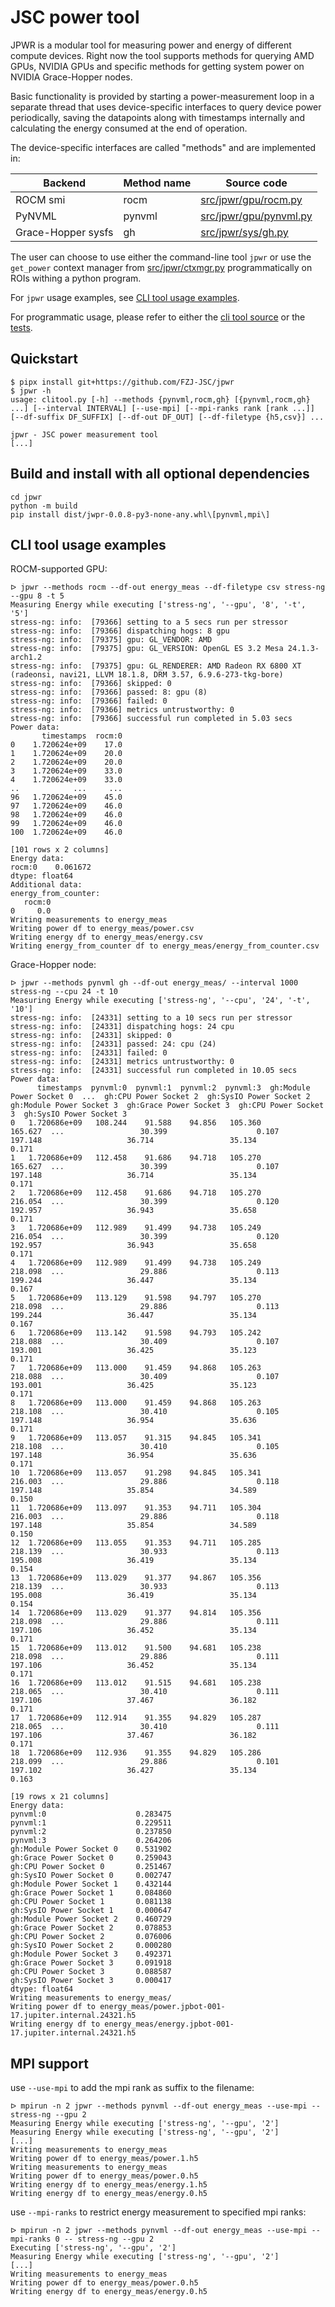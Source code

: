 # JSC power tool

JPWR is a modular tool for measuring power and energy of different compute devices. Right now the tool supports methods for querying AMD GPUs, NVIDIA GPUs and specific methods for getting system power on NVIDIA Grace-Hopper nodes.

Basic functionality is provided by starting a power-measurement loop in a separate thread that uses device-specific interfaces to query device power periodically, saving the datapoints along with timestamps internally and calculating the energy consumed at the end of operation.

The device-specific interfaces are called "methods" and are implemented in:

| Backend            | Method name | Source code                                      |
| ------------------ | ----------- | ------------------------------------------------ |
| ROCM smi           | rocm        | [src/jpwr/gpu/rocm.py](src/jpwr/gpu/rocm.py)     |
| PyNVML             | pynvml      | [src/jpwr/gpu/pynvml.py](src/jpwr/gpu/pynvml.py) |
| Grace-Hopper sysfs | gh          | [src/jpwr/sys/gh.py](src/jpwr/sys/gh.py)         |

The user can choose to use either the command-line tool `jpwr` or use the `get_power` context manager from [src/jpwr/ctxmgr.py](src/jpwr/ctxmgr.py) programmatically on ROIs withing a python program.

For `jpwr` usage examples, see [CLI tool usage examples](#cli-tool-usage-examples).

For programmatic usage, please refer to either the [cli tool source](src/jpwr/clitool.py) or the [tests](test).

## Quickstart

```
$ pipx install git+https://github.com/FZJ-JSC/jpwr
$ jpwr -h
usage: clitool.py [-h] --methods {pynvml,rocm,gh} [{pynvml,rocm,gh} ...] [--interval INTERVAL] [--use-mpi] [--mpi-ranks rank [rank ...]] [--df-suffix DF_SUFFIX] [--df-out DF_OUT] [--df-filetype {h5,csv}] ...

jpwr - JSC power measurement tool
[...]
```

## Build and install with all optional dependencies
```
cd jpwr
python -m build
pip install dist/jwpr-0.0.8-py3-none-any.whl\[pynvml,mpi\]
```

## CLI tool usage examples
ROCM-supported GPU:
```
ᐅ jpwr --methods rocm --df-out energy_meas --df-filetype csv stress-ng --gpu 8 -t 5
Measuring Energy while executing ['stress-ng', '--gpu', '8', '-t', '5']
stress-ng: info:  [79366] setting to a 5 secs run per stressor
stress-ng: info:  [79366] dispatching hogs: 8 gpu
stress-ng: info:  [79375] gpu: GL_VENDOR: AMD
stress-ng: info:  [79375] gpu: GL_VERSION: OpenGL ES 3.2 Mesa 24.1.3-arch1.2
stress-ng: info:  [79375] gpu: GL_RENDERER: AMD Radeon RX 6800 XT (radeonsi, navi21, LLVM 18.1.8, DRM 3.57, 6.9.6-273-tkg-bore)
stress-ng: info:  [79366] skipped: 0
stress-ng: info:  [79366] passed: 8: gpu (8)
stress-ng: info:  [79366] failed: 0
stress-ng: info:  [79366] metrics untrustworthy: 0
stress-ng: info:  [79366] successful run completed in 5.03 secs
Power data:
       timestamps  rocm:0
0    1.720624e+09    17.0
1    1.720624e+09    20.0
2    1.720624e+09    20.0
3    1.720624e+09    33.0
4    1.720624e+09    33.0
..            ...     ...
96   1.720624e+09    45.0
97   1.720624e+09    46.0
98   1.720624e+09    46.0
99   1.720624e+09    46.0
100  1.720624e+09    46.0

[101 rows x 2 columns]
Energy data:
rocm:0    0.061672
dtype: float64
Additional data:
energy_from_counter:
   rocm:0
0     0.0
Writing measurements to energy_meas
Writing power df to energy_meas/power.csv
Writing energy df to energy_meas/energy.csv
Writing energy_from_counter df to energy_meas/energy_from_counter.csv
```
Grace-Hopper node:
```
ᐅ jpwr --methods pynvml gh --df-out energy_meas/ --interval 1000 stress-ng --cpu 24 -t 10
Measuring Energy while executing ['stress-ng', '--cpu', '24', '-t', '10']
stress-ng: info:  [24331] setting to a 10 secs run per stressor
stress-ng: info:  [24331] dispatching hogs: 24 cpu
stress-ng: info:  [24331] skipped: 0
stress-ng: info:  [24331] passed: 24: cpu (24)
stress-ng: info:  [24331] failed: 0
stress-ng: info:  [24331] metrics untrustworthy: 0
stress-ng: info:  [24331] successful run completed in 10.05 secs
Power data:
      timestamps  pynvml:0  pynvml:1  pynvml:2  pynvml:3  gh:Module Power Socket 0  ...  gh:CPU Power Socket 2  gh:SysIO Power Socket 2  gh:Module Power Socket 3  gh:Grace Power Socket 3  gh:CPU Power Socket 3  gh:SysIO Power Socket 3
0   1.720686e+09   108.244    91.588    94.856   105.360                   165.627  ...                 30.399                    0.107                   197.148                   36.714                 35.134                    0.171
1   1.720686e+09   112.458    91.686    94.718   105.270                   165.627  ...                 30.399                    0.107                   197.148                   36.714                 35.134                    0.171
2   1.720686e+09   112.458    91.686    94.718   105.270                   216.054  ...                 30.399                    0.120                   192.957                   36.943                 35.658                    0.171
3   1.720686e+09   112.989    91.499    94.738   105.249                   216.054  ...                 30.399                    0.120                   192.957                   36.943                 35.658                    0.171
4   1.720686e+09   112.989    91.499    94.738   105.249                   218.098  ...                 29.886                    0.113                   199.244                   36.447                 35.134                    0.167
5   1.720686e+09   113.129    91.598    94.797   105.270                   218.098  ...                 29.886                    0.113                   199.244                   36.447                 35.134                    0.167
6   1.720686e+09   113.142    91.598    94.793   105.242                   218.088  ...                 30.409                    0.107                   193.001                   36.425                 35.123                    0.171
7   1.720686e+09   113.000    91.459    94.868   105.263                   218.088  ...                 30.409                    0.107                   193.001                   36.425                 35.123                    0.171
8   1.720686e+09   113.000    91.459    94.868   105.263                   218.108  ...                 30.410                    0.105                   197.148                   36.954                 35.636                    0.171
9   1.720686e+09   113.057    91.315    94.845   105.341                   218.108  ...                 30.410                    0.105                   197.148                   36.954                 35.636                    0.171
10  1.720686e+09   113.057    91.298    94.845   105.341                   216.003  ...                 29.886                    0.118                   197.148                   35.854                 34.589                    0.150
11  1.720686e+09   113.097    91.353    94.711   105.304                   216.003  ...                 29.886                    0.118                   197.148                   35.854                 34.589                    0.150
12  1.720686e+09   113.055    91.353    94.711   105.285                   218.139  ...                 30.933                    0.113                   195.008                   36.419                 35.134                    0.154
13  1.720686e+09   113.029    91.377    94.867   105.356                   218.139  ...                 30.933                    0.113                   195.008                   36.419                 35.134                    0.154
14  1.720686e+09   113.029    91.377    94.814   105.356                   218.098  ...                 29.886                    0.111                   197.106                   36.452                 35.134                    0.171
15  1.720686e+09   113.012    91.500    94.681   105.238                   218.098  ...                 29.886                    0.111                   197.106                   36.452                 35.134                    0.171
16  1.720686e+09   113.012    91.515    94.681   105.238                   218.065  ...                 30.410                    0.111                   197.106                   37.467                 36.182                    0.171
17  1.720686e+09   112.914    91.355    94.829   105.287                   218.065  ...                 30.410                    0.111                   197.106                   37.467                 36.182                    0.171
18  1.720686e+09   112.936    91.355    94.829   105.286                   218.099  ...                 29.886                    0.101                   197.102                   36.427                 35.134                    0.163

[19 rows x 21 columns]
Energy data:
pynvml:0                    0.283475
pynvml:1                    0.229511
pynvml:2                    0.237850
pynvml:3                    0.264206
gh:Module Power Socket 0    0.531902
gh:Grace Power Socket 0     0.259043
gh:CPU Power Socket 0       0.251467
gh:SysIO Power Socket 0     0.002747
gh:Module Power Socket 1    0.432144
gh:Grace Power Socket 1     0.084860
gh:CPU Power Socket 1       0.081138
gh:SysIO Power Socket 1     0.000647
gh:Module Power Socket 2    0.460729
gh:Grace Power Socket 2     0.078853
gh:CPU Power Socket 2       0.076006
gh:SysIO Power Socket 2     0.000280
gh:Module Power Socket 3    0.492371
gh:Grace Power Socket 3     0.091918
gh:CPU Power Socket 3       0.088587
gh:SysIO Power Socket 3     0.000417
dtype: float64
Writing measurements to energy_meas/
Writing power df to energy_meas/power.jpbot-001-17.jupiter.internal.24321.h5
Writing energy df to energy_meas/energy.jpbot-001-17.jupiter.internal.24321.h5
```

## MPI support

use `--use-mpi` to add the mpi rank as suffix to the filename:

```
ᐅ mpirun -n 2 jpwr --methods pynvml --df-out energy_meas --use-mpi -- stress-ng --gpu 2
Measuring Energy while executing ['stress-ng', '--gpu', '2']
Measuring Energy while executing ['stress-ng', '--gpu', '2']
[...]
Writing measurements to energy_meas
Writing power df to energy_meas/power.1.h5
Writing measurements to energy_meas
Writing power df to energy_meas/power.0.h5
Writing energy df to energy_meas/energy.1.h5
Writing energy df to energy_meas/energy.0.h5
```

use `--mpi-ranks` to restrict energy measurement to specified mpi ranks:

```
ᐅ mpirun -n 2 jpwr --methods pynvml --df-out energy_meas --use-mpi --mpi-ranks 0 -- stress-ng --gpu 2
Executing ['stress-ng', '--gpu', '2']
Measuring Energy while executing ['stress-ng', '--gpu', '2']
[...]
Writing measurements to energy_meas
Writing power df to energy_meas/power.0.h5
Writing energy df to energy_meas/energy.0.h5
```
